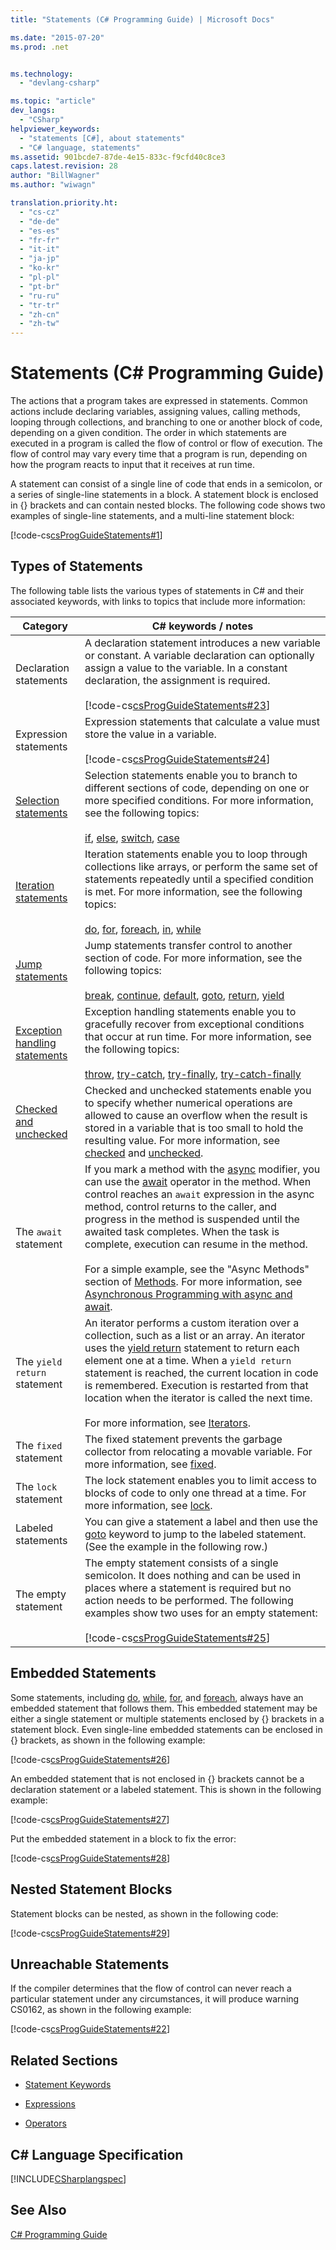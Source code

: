 ```yaml
---
title: "Statements (C# Programming Guide) | Microsoft Docs"

ms.date: "2015-07-20"
ms.prod: .net


ms.technology: 
  - "devlang-csharp"

ms.topic: "article"
dev_langs: 
  - "CSharp"
helpviewer_keywords: 
  - "statements [C#], about statements"
  - "C# language, statements"
ms.assetid: 901bcde7-87de-4e15-833c-f9cfd40c8ce3
caps.latest.revision: 28
author: "BillWagner"
ms.author: "wiwagn"

translation.priority.ht: 
  - "cs-cz"
  - "de-de"
  - "es-es"
  - "fr-fr"
  - "it-it"
  - "ja-jp"
  - "ko-kr"
  - "pl-pl"
  - "pt-br"
  - "ru-ru"
  - "tr-tr"
  - "zh-cn"
  - "zh-tw"
---
```

# Statements (C# Programming Guide)
The actions that a program takes are expressed in statements. Common actions include declaring variables, assigning values, calling methods, looping through collections, and branching to one or another block of code, depending on a given condition. The order in which statements are executed in a program is called the flow of control or flow of execution. The flow of control may vary every time that a program is run, depending on how the program reacts to input that it receives at run time.  
  
 A statement can consist of a single line of code that ends in a semicolon, or a series of single-line statements in a block. A statement block is enclosed in {} brackets and can contain nested blocks. The following code shows two examples of single-line statements, and a multi-line statement block:  
  
 [!code-cs[csProgGuideStatements#1](../../../csharp/programming-guide/classes-and-structs/codesnippet/CSharp/statements_1.cs)]  
  
## Types of Statements  
 The following table lists the various types of statements in C# and their associated keywords, with links to topics that include more information:  
  
|Category|C# keywords / notes|  
|--------------|---------------------------|  
|Declaration statements|A declaration statement introduces a new variable or constant. A variable declaration can optionally assign a value to the variable. In a constant declaration, the assignment is required.<br /><br /> [!code-cs[csProgGuideStatements#23](../../../csharp/programming-guide/classes-and-structs/codesnippet/CSharp/statements_2.cs)]|  
|Expression statements|Expression statements that calculate a value must store the value in a variable.<br /><br /> [!code-cs[csProgGuideStatements#24](../../../csharp/programming-guide/classes-and-structs/codesnippet/CSharp/statements_3.cs)]|  
|[Selection statements](../../../csharp/language-reference/keywords/selection-statements.md)|Selection statements enable you to branch to different sections of code, depending on one or more specified conditions. For more information, see the following topics:<br /><br /> [if](../../../csharp/language-reference/keywords/if-else.md), [else](../../../csharp/language-reference/keywords/if-else.md), [switch](../../../csharp/language-reference/keywords/switch.md), [case](../../../csharp/language-reference/keywords/switch.md)|  
|[Iteration statements](../../../csharp/language-reference/keywords/iteration-statements.md)|Iteration statements enable you to loop through collections like arrays, or perform the same set of statements repeatedly until a specified condition is met. For more information, see the following topics:<br /><br /> [do](../../../csharp/language-reference/keywords/do.md), [for](../../../csharp/language-reference/keywords/for.md), [foreach](../../../csharp/language-reference/keywords/foreach-in.md), [in](../../../csharp/language-reference/keywords/foreach-in.md), [while](../../../csharp/language-reference/keywords/while.md)|  
|[Jump statements](../../../csharp/language-reference/keywords/jump-statements.md)|Jump statements transfer control to another section of code. For more information, see the following topics:<br /><br /> [break](../../../csharp/language-reference/keywords/break.md), [continue](../../../csharp/language-reference/keywords/continue.md), [default](../../../csharp/language-reference/keywords/switch.md), [goto](../../../csharp/language-reference/keywords/goto.md), [return](../../../csharp/language-reference/keywords/return.md), [yield](../../../csharp/language-reference/keywords/yield.md)|  
|[Exception handling statements](../../../csharp/language-reference/keywords/exception-handling-statements.md)|Exception handling statements enable you to gracefully recover from exceptional conditions that occur at run time. For more information, see the following topics:<br /><br /> [throw](../../../csharp/language-reference/keywords/throw.md), [try-catch](../../../csharp/language-reference/keywords/try-catch.md), [try-finally](../../../csharp/language-reference/keywords/try-finally.md), [try-catch-finally](../../../csharp/language-reference/keywords/try-catch-finally.md)|  
|[Checked and unchecked](../../../csharp/language-reference/keywords/checked-and-unchecked.md)|Checked and unchecked statements enable you to specify whether numerical operations are allowed to cause an overflow when the result is stored in a variable that is too small to hold the resulting value. For more information, see [checked](../../../csharp/language-reference/keywords/checked.md) and [unchecked](../../../csharp/language-reference/keywords/unchecked.md).|  
|The `await` statement|If you mark a method with the [async](../../../csharp/language-reference/keywords/async.md) modifier, you can use the [await](../../../csharp/language-reference/keywords/await.md) operator in the method. When control reaches an `await` expression in the async method, control returns to the caller, and progress in the method is suspended until the awaited task completes. When the task is complete, execution can resume in the method.<br /><br /> For a simple example, see the "Async Methods" section of [Methods](../../../csharp/programming-guide/classes-and-structs/methods.md). For more information, see [Asynchronous Programming with async and await](../../../csharp/programming-guide/concepts/async/index.md).|  
|The `yield return` statement|An iterator performs a custom iteration over a collection, such as a list or an array. An iterator uses the [yield return](../../../csharp/language-reference/keywords/yield.md) statement to return each element one at a time. When a `yield return` statement is reached, the current location in code is remembered. Execution is restarted from that location when the iterator is called the next time.<br /><br /> For more information, see [Iterators](http://msdn.microsoft.com/library/f45331db-d595-46ec-9142-551d3d1eb1a7).|  
|The `fixed` statement|The fixed statement prevents the garbage collector from relocating a movable variable. For more information, see [fixed](../../../csharp/language-reference/keywords/fixed-statement.md).|  
|The `lock` statement|The lock statement enables you to limit access to blocks of code to only one thread at a time. For more information, see [lock](../../../csharp/language-reference/keywords/lock-statement.md).|  
|Labeled statements|You can give a statement a label and then use the [goto](../../../csharp/language-reference/keywords/goto.md) keyword to jump to the labeled statement. (See the example in the following row.)|  
|The empty statement|The empty statement consists of a single semicolon. It does nothing and can be used in places where a statement is required but no action needs to be performed. The following examples show two uses for an empty statement:<br /><br /> [!code-cs[csProgGuideStatements#25](../../../csharp/programming-guide/classes-and-structs/codesnippet/CSharp/statements_4.cs)]|  
  
## Embedded Statements  
 Some statements, including [do](../../../csharp/language-reference/keywords/do.md), [while](../../../csharp/language-reference/keywords/while.md), [for](../../../csharp/language-reference/keywords/for.md), and [foreach](../../../csharp/language-reference/keywords/foreach-in.md), always have an embedded statement that follows them. This embedded statement may be either a single statement or multiple statements enclosed by {} brackets in a statement block. Even single-line embedded statements can be enclosed in {} brackets, as shown in the following example:  
  
 [!code-cs[csProgGuideStatements#26](../../../csharp/programming-guide/classes-and-structs/codesnippet/CSharp/statements_5.cs)]  
  
 An embedded statement that is not enclosed in {} brackets cannot be a declaration statement or a labeled statement. This is shown in the following example:  
  
 [!code-cs[csProgGuideStatements#27](../../../csharp/programming-guide/classes-and-structs/codesnippet/CSharp/statements_6.cs)]  
  
 Put the embedded statement in a block to fix the error:  
  
 [!code-cs[csProgGuideStatements#28](../../../csharp/programming-guide/classes-and-structs/codesnippet/CSharp/statements_7.cs)]  
  
## Nested Statement Blocks  
 Statement blocks can be nested, as shown in the following code:  
  
 [!code-cs[csProgGuideStatements#29](../../../csharp/programming-guide/classes-and-structs/codesnippet/CSharp/statements_8.cs)]  
  
## Unreachable Statements  
 If the compiler determines that the flow of control can never reach a particular statement under any circumstances, it will produce warning CS0162, as shown in the following example:  
  
 [!code-cs[csProgGuideStatements#22](../../../csharp/programming-guide/classes-and-structs/codesnippet/CSharp/statements_9.cs)]  
  
## Related Sections  
  
-   [Statement Keywords](../../../csharp/language-reference/keywords/statement-keywords.md)  
  
-   [Expressions](../../../csharp/programming-guide/statements-expressions-operators/expressions.md)  
  
-   [Operators](../../../csharp/programming-guide/statements-expressions-operators/operators.md)  
  
## C# Language Specification  
 [!INCLUDE[CSharplangspec](~/includes/csharplangspec-md.md)]  
  
## See Also  
 [C# Programming Guide](../../../csharp/programming-guide/index.md)
